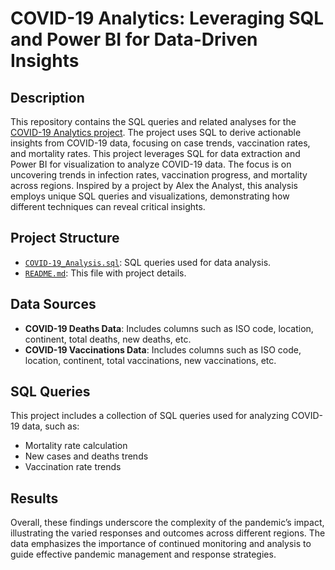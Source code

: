 # COVID-19 Analytics: Leveraging SQL and Power BI for Data-Driven Insights

## Description
This repository contains the SQL queries and related analyses for the [COVID-19 Analytics project](https://medium.com/@abdul.khan96/covid-19-analytics-leveraging-sql-and-power-bi-for-data-driven-insights-part-1-23eb99c38156). The project uses SQL to derive actionable insights from COVID-19 data, focusing on case trends, vaccination rates, and mortality rates. This project leverages SQL for data extraction and Power BI for visualization to analyze COVID-19 data. The focus is on uncovering trends in infection rates, vaccination progress, and mortality across regions. Inspired by a project by Alex the Analyst, this analysis employs unique SQL queries and visualizations, demonstrating how different techniques can reveal critical insights.

## Project Structure
- [`COVID-19_Analysis.sql`](https://github.com/abdulkhan96/SQL-Based-Data-Visualisation/blob/main/Covid%20SQL%20Project.sql): SQL queries used for data analysis.
- [`README.md`](https://github.com/abdulkhan96/SQL-Based-Data-Visualisation/blob/main/README.md): This file with project details.

## Data Sources
- **COVID-19 Deaths Data**: Includes columns such as ISO code, location, continent, total deaths, new deaths, etc.
- **COVID-19 Vaccinations Data**: Includes columns such as ISO code, location, continent, total vaccinations, new vaccinations, etc.

## SQL Queries
This project includes a collection of SQL queries used for analyzing COVID-19 data, such as:
- Mortality rate calculation
- New cases and deaths trends
- Vaccination rate trends

## Results
Overall, these findings underscore the complexity of the pandemic’s impact, illustrating the varied responses and outcomes across different regions. The data emphasizes the importance of continued monitoring and analysis to guide effective pandemic management and response strategies.
